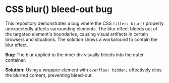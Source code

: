 # CSS blur() bleed-out bug

This repository demonstrates a bug where the CSS `filter: blur()` property unexpectedly affects surrounding elements.  The blur effect bleeds out of the targeted element's boundaries, causing visual artifacts in certain browsers and situations.  The solution shows a workaround to contain the blur effect.

**Bug:** The blur applied to the inner div visually bleeds into the outer container. 

**Solution:** Using a wrapper element with `overflow: hidden;` effectively clips the blurred content, preventing bleed-out. 